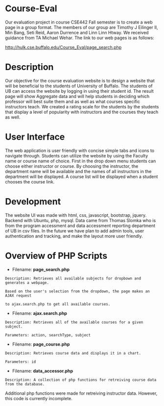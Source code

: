 # Course-Eval
Our evaluation project in course CSE442 Fall semester is to create a web page in a group format.  The members of our group are Timothy J Eilinger II, Min Bang, Seti Reid, Aaron Durrence and Linn Linn Htway. We received guidance from TA Michael Wehar. The link to our web pages is as follows: 

http://hulk.cse.buffalo.edu/Course_Eval/page_search.php

# Description

Our objective for the course evaluation website is to design a website that will be beneficial to the students of University of Buffalo. The students of UB can access the website by logging in using their student id. The result page will show Aggregate data and will help students in deciding which professor will best suite them and as well as what courses specific instructors teach. We created a rating scale for the students by the students that display a level of popularity with instructors and the courses they teach as well.

# User Interface

The web application is user friendly with concise simple tabs and icons to navigate through.  Students can utilize the website by using the Faculty name or course name of choice. First in the drop down menu students can choose either instructor or course. By choosing the instructor, the department name will be available and the names of all instructors in the department will be displayed. A course list will be displayed when a student chooses the course link. 

# Development

The website UI was made with html, css, javascript, bootstrap, jquery. Backend with Ubuntu, php, mysql. Data came from Thomas Slomka who is from the program accessment and data accessment reporting department of UB in csv files. In the future we have plan to add admin tools, user authentication and tracking, and make the layout more user friendly. 

# Overview of PHP Scripts 

- Filename: **page_search.php**

```
Description: Retrieves all available subjects for dropbown and generates a webpage.

Based on the user's selection from the dropdown, the page makes an AJAX request

to ajax.search.php to get all available courses.
```

- Filename: **ajax.search.php**

```
Description: Retrieves all of the available courses for a given subject.

Parameters: action, searchType, subject
```

- Filename: **page_course.php**

```
Description: Retrieves course data and displays it in a chart.

Parameters: id
```

- Filename: **data_accessor.php**

```
Description: A collection of php functions for retreiving course data from the database.
```
Additional php functions were made for retreiving instructor data.  However, this code is currently incomplete.
